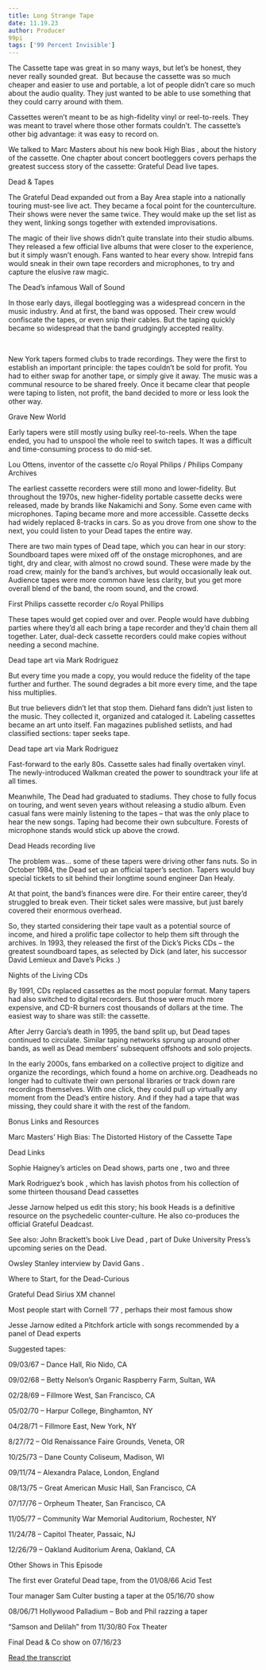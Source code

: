 ```yaml
---
title: Long Strange Tape
date: 11.19.23
author: Producer
99pi
tags: ['99 Percent Invisible']
---
```


The Cassette tape was great in so many ways, but let’s be honest, they never really sounded great.  But because the cassette was so much cheaper and easier to use and portable, a lot of people didn’t care so much about the audio quality. They just wanted to be able to use something that they could carry around with them.


Cassettes weren’t meant to be as high-fidelity vinyl or reel-to-reels. They was meant to travel where those other formats couldn’t. The cassette’s other big advantage: it was easy to record on.


We talked to Marc Masters about his new book 
High Bias
, about the history of the cassette. One chapter about concert bootleggers covers perhaps the greatest success story of the cassette: Grateful Dead live tapes.



Dead & Tapes


The Grateful Dead expanded out from a Bay Area staple into a nationally touring must-see live act. They became a focal point for the counterculture. Their shows were never the same twice. They would make up the set list as they went, linking songs together with extended improvisations.


The magic of their live shows didn’t quite translate into their studio albums. They released a few official live albums that were closer to the experience, but it simply wasn’t enough. Fans wanted to hear 
every
 show. Intrepid fans would sneak in their own tape recorders and microphones, to try and capture the elusive raw magic.


The Dead’s infamous Wall of Sound


In those early days, illegal bootlegging was a widespread concern in the music industry. And at first, the band was opposed. Their crew would confiscate the tapes, or even snip their cables. But the taping quickly became so widespread that the band grudgingly accepted reality. 


 


New York tapers formed clubs to trade recordings. They were the first to establish an important principle: the tapes couldn’t be sold for profit. You had to either swap for another tape, or simply give it away. The music was a communal resource to be shared freely. Once it became clear that people were taping to listen, not profit, the band decided to more or less look the other way.


Grave New World


Early tapers were still mostly using bulky reel-to-reels. When the tape ended, you had to unspool the whole reel to switch tapes. It was a difficult and time-consuming process to do mid-set.


Lou Ottens, inventor of the cassette c/o Royal Philips / Philips Company Archives


The earliest cassette recorders were still mono and lower-fidelity. But throughout the 1970s, new higher-fidelity portable cassette decks were released, made by brands like Nakamichi and Sony. Some even came with microphones. Taping became more and more accessible. Cassette decks had widely replaced 8-tracks in cars. So as you drove from one show to the next, you could listen to your Dead tapes the entire way.


There are two main types of Dead tape, which you can hear in our story: Soundboard tapes were mixed off of the onstage microphones, and are tight, dry and clear, with almost no crowd sound. These were made by the road crew, mainly for the band’s archives, but would occasionally leak out. Audience tapes were more common have less clarity, but you get more overall blend of the band, the room sound, and the crowd.


First Philips cassette recorder c/o Royal Phillips


These tapes would get copied over and over. People would have dubbing parties where they’d all each bring a tape recorder and they’d chain them all together. Later, dual-deck cassette recorders could make copies without needing a second machine.


Dead tape art via Mark Rodriguez


But every time you made a copy, you would reduce the fidelity of the tape further and further. The sound degrades a bit more every time, and the tape hiss multiplies.


But true believers didn’t let that stop them. Diehard fans didn’t just listen to the music. They collected it, organized and cataloged it. Labeling cassettes became an art unto itself. Fan magazines published setlists, and had classified sections: taper seeks tape.


Dead tape art via Mark Rodriguez


Fast-forward to the early 80s. Cassette sales had finally overtaken vinyl. The newly-introduced Walkman created the power to soundtrack your life at all times.


Meanwhile, The Dead had graduated to stadiums. They chose to fully focus on touring, and went seven years without releasing a studio album. Even casual fans were mainly listening to the tapes – that was the only place to hear the new songs. Taping had become their own subculture. Forests of microphone stands would stick up above the crowd.


Dead Heads recording live


The problem was… some of these tapers were driving other fans nuts. So in October 1984, the Dead set up an official taper’s section. Tapers would buy special tickets to sit behind their longtime sound engineer Dan Healy.


At that point, the band’s finances were dire. For their entire career, they’d struggled to break even. Their ticket sales were massive, but just barely covered their enormous overhead.


So, they started considering their tape vault as a potential source of income, and hired a prolific tape collector to help them sift through the archives. In 1993, they released the first of the 
Dick’s Picks
 CDs – the greatest soundboard tapes, as selected by Dick (and later, his successor David Lemieux and 
Dave’s Picks
.)


Nights of the Living CDs


By 1991, CDs replaced cassettes as the most popular format. Many tapers had also switched to digital recorders. But those were much more expensive, and CD-R burners cost thousands of dollars at the time. The easiest way to share was still: the cassette.


After Jerry Garcia’s death in 1995, the band split up, but Dead tapes continued to circulate. Similar taping networks sprung up around other bands, as well as Dead members’ subsequent offshoots and solo projects.


In the early 2000s, fans embarked on a collective project to digitize and organize the recordings, which found a home on archive.org. Deadheads no longer had to cultivate their own personal libraries or track down rare recordings themselves. With one click, they could pull up virtually any moment from the Dead’s entire history. And if they had a tape that was missing, they could share it with the rest of the fandom.


Bonus Links and Resources


Marc Masters’ 
High Bias: The Distorted History of the Cassette Tape


Dead Links




Sophie Haigney’s articles on Dead shows, parts 
one
, 
two
 and 
three


Mark Rodriguez’s book
, 
which has lavish photos from his collection of some thirteen thousand Dead cassettes


Jesse Jarnow helped us edit this story; his book 
Heads
 is a definitive resource on the psychedelic counter-culture. He also co-produces the 
official Grateful Deadcast.


See also: 
John Brackett’s book Live Dead
, part of Duke University Press’s upcoming series on the Dead.


Owsley Stanley interview by 
David Gans
.




Where to Start, for the Dead-Curious




Grateful Dead Sirius XM channel


Most people start with 
Cornell ‘77
, perhaps their most famous show


Jesse Jarnow edited a 
Pitchfork article
 with songs recommended by a panel of Dead experts




Suggested tapes:




09/03/67
 – Dance Hall, Rio Nido, CA


09/02/68
 – Betty Nelson’s Organic Raspberry Farm, Sultan, WA


02/28/69
 – Fillmore West, San Francisco, CA


05/02/70
 – Harpur College, Binghamton, NY 


04/28/71
 – Fillmore East, New York, NY


8/27/72
 – Old Renaissance Faire Grounds, Veneta, OR 


10/25/73
 – Dane County Coliseum, Madison, WI


09/11/74
 – Alexandra Palace, London, England


08/13/75
 – Great American Music Hall, San Francisco, CA


07/17/76
 – Orpheum Theater, San Francisco, CA


11/05/77
 – Community War Memorial Auditorium, Rochester, NY


11/24/78
 – Capitol Theater, Passaic, NJ


12/26/79
 – Oakland Auditorium Arena, Oakland, CA




Other Shows in This Episode




The first ever Grateful Dead
 tape, from the 01/08/66 Acid Test


Tour manager Sam Culter busting a taper
 at the 05/16/70 show 


08/06/71 Hollywood Palladium
 – Bob and Phil razzing a taper


“Samson and Delilah” from 
11/30/80 Fox Theater


Final Dead & Co show on 07/16/23

[Read the transcript](./Long_Strange_Tape_transcript.md)